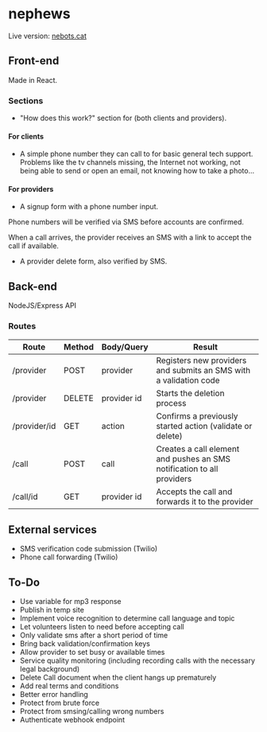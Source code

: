 # nephews

Live version: [nebots.cat](https://nebots.cat)

## Front-end

Made in React.

### Sections

- "How does this work?" section for (both clients and providers).

#### For clients

- A simple phone number they can call to for basic general tech support. Problems like the tv channels missing, the Internet not working, not being able to send or open an email, not knowing how to take a photo...

#### For providers

- A signup form with a phone number input.

Phone numbers will be verified via SMS before accounts are confirmed.

When a call arrives, the provider receives an SMS with a link to accept the call if available.

- A provider delete form, also verified by SMS.

## Back-end

NodeJS/Express API

### Routes

| Route        | Method | Body/Query  | Result                                                                 |
| ------------ | ------ | ----------- | ---------------------------------------------------------------------- |
| /provider    | POST   | provider    | Registers new providers and submits an SMS with a validation code      |
| /provider    | DELETE | provider id | Starts the deletion process                                            |
| /provider/id | GET    | action      | Confirms a previously started action (validate or delete)              |
| /call        | POST   | call        | Creates a call element and pushes an SMS notification to all providers |
| /call/id     | GET    | provider id | Accepts the call and forwards it to the provider                       |

## External services

- SMS verification code submission (Twilio)
- Phone call forwarding (Twilio)

## To-Do

- Use variable for mp3 response
- Publish in temp site
- Implement voice recognition to determine call language and topic
- Let volunteers listen to need before accepting call
- Only validate sms after a short period of time
- Bring back validation/confirmation keys
- Allow provider to set busy or available times
- Service quality monitoring (including recording calls with the necessary legal background)
- Delete Call document when the client hangs up prematurely
- Add real terms and conditions
- Better error handling
- Protect from brute force
- Protect from smsing/calling wrong numbers
- Authenticate webhook endpoint
